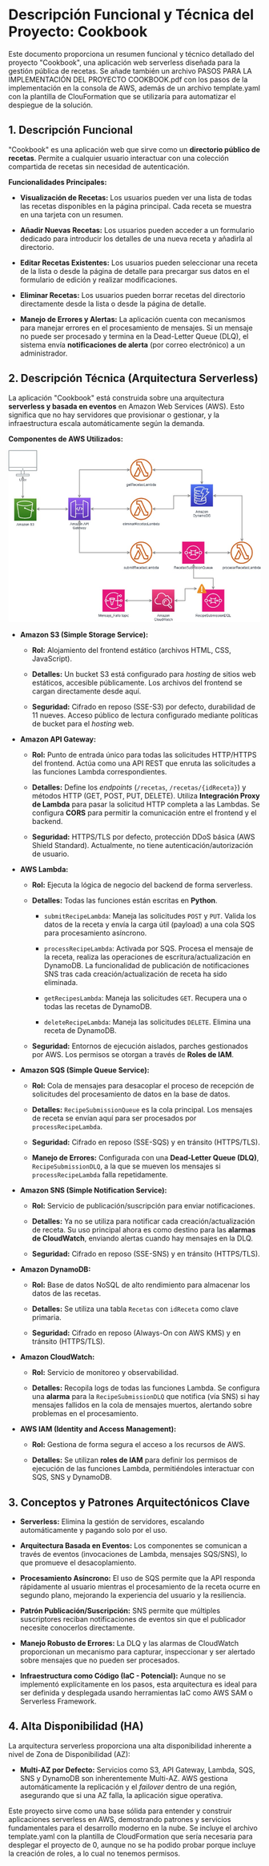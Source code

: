 # Descripción Funcional y Técnica del Proyecto: Cookbook

Este documento proporciona un resumen funcional y técnico detallado del proyecto "Cookbook", una aplicación web serverless diseñada para la gestión pública de recetas. Se añade también un archivo PASOS PARA LA IMPLEMENTACIÓN DEL PROYECTO COOKBOOK.pdf con los pasos de la implementación en la consola de AWS, además de un archivo template.yaml con la plantilla de ClouFormation que se utilizaría para automatizar el despiegue de la solución.

## 1. Descripción Funcional

"Cookbook" es una aplicación web que sirve como un **directorio público de recetas**. Permite a cualquier usuario interactuar con una colección compartida de recetas sin necesidad de autenticación.

**Funcionalidades Principales:**

* **Visualización de Recetas:** Los usuarios pueden ver una lista de todas las recetas disponibles en la página principal. Cada receta se muestra en una tarjeta con un resumen.

* **Añadir Nuevas Recetas:** Los usuarios pueden acceder a un formulario dedicado para introducir los detalles de una nueva receta y añadirla al directorio.

* **Editar Recetas Existentes:** Los usuarios pueden seleccionar una receta de la lista o desde la página de detalle para precargar sus datos en el formulario de edición y realizar modificaciones.

* **Eliminar Recetas:** Los usuarios pueden borrar recetas del directorio directamente desde la lista o desde la página de detalle.

* **Manejo de Errores y Alertas:** La aplicación cuenta con mecanismos para manejar errores en el procesamiento de mensajes. Si un mensaje no puede ser procesado y termina en la Dead-Letter Queue (DLQ), el sistema envía **notificaciones de alerta** (por correo electrónico) a un administrador.

## 2. Descripción Técnica (Arquitectura Serverless)

La aplicación "Cookbook" está construida sobre una arquitectura **serverless y basada en eventos** en Amazon Web Services (AWS). Esto significa que no hay servidores que provisionar o gestionar, y la infraestructura escala automáticamente según la demanda.



**Componentes de AWS Utilizados:**

![Arquitectura de la solución](architecture_diagram.jpg)

* **Amazon S3 (Simple Storage Service):**

    * **Rol:** Alojamiento del frontend estático (archivos HTML, CSS, JavaScript).

    * **Detalles:** Un bucket S3 está configurado para *hosting* de sitios web estáticos, accesible públicamente. Los archivos del frontend se cargan directamente desde aquí.

    * **Seguridad:** Cifrado en reposo (SSE-S3) por defecto, durabilidad de 11 nueves. Acceso público de lectura configurado mediante políticas de bucket para el *hosting* web.

* **Amazon API Gateway:**

    * **Rol:** Punto de entrada único para todas las solicitudes HTTP/HTTPS del frontend. Actúa como una API REST que enruta las solicitudes a las funciones Lambda correspondientes.

    * **Detalles:** Define los *endpoints* (`/recetas`, `/recetas/{idReceta}`) y métodos HTTP (GET, POST, PUT, DELETE). Utiliza **Integración Proxy de Lambda** para pasar la solicitud HTTP completa a las Lambdas. Se configura **CORS** para permitir la comunicación entre el frontend y el backend.

    * **Seguridad:** HTTPS/TLS por defecto, protección DDoS básica (AWS Shield Standard). Actualmente, no tiene autenticación/autorización de usuario.

* **AWS Lambda:**

    * **Rol:** Ejecuta la lógica de negocio del backend de forma serverless.

    * **Detalles:** Todas las funciones están escritas en **Python**.

        * `submitRecipeLambda`: Maneja las solicitudes `POST` y `PUT`. Valida los datos de la receta y envía la carga útil (payload) a una cola SQS para procesamiento asíncrono.

        * `processRecipeLambda`: Activada por SQS. Procesa el mensaje de la receta, realiza las operaciones de escritura/actualización en DynamoDB. La funcionalidad de publicación de notificaciones SNS tras cada creación/actualización de receta ha sido eliminada.

        * `getRecipesLambda`: Maneja las solicitudes `GET`. Recupera una o todas las recetas de DynamoDB.

        * `deleteRecipeLambda`: Maneja las solicitudes `DELETE`. Elimina una receta de DynamoDB.

    * **Seguridad:** Entornos de ejecución aislados, parches gestionados por AWS. Los permisos se otorgan a través de **Roles de IAM**.

* **Amazon SQS (Simple Queue Service):**

    * **Rol:** Cola de mensajes para desacoplar el proceso de recepción de solicitudes del procesamiento de datos en la base de datos.

    * **Detalles:** `RecipeSubmissionQueue` es la cola principal. Los mensajes de receta se envían aquí para ser procesados por `processRecipeLambda`.

    * **Seguridad:** Cifrado en reposo (SSE-SQS) y en tránsito (HTTPS/TLS).

    * **Manejo de Errores:** Configurada con una **Dead-Letter Queue (DLQ)**, `RecipeSubmissionDLQ`, a la que se mueven los mensajes si `processRecipeLambda` falla repetidamente.

* **Amazon SNS (Simple Notification Service):**

    * **Rol:** Servicio de publicación/suscripción para enviar notificaciones.

    * **Detalles:** Ya no se utiliza para notificar cada creación/actualización de receta. Su uso principal ahora es como destino para las **alarmas de CloudWatch**, enviando alertas cuando hay mensajes en la DLQ.

    * **Seguridad:** Cifrado en reposo (SSE-SNS) y en tránsito (HTTPS/TLS).

* **Amazon DynamoDB:**

    * **Rol:** Base de datos NoSQL de alto rendimiento para almacenar los datos de las recetas.

    * **Detalles:** Se utiliza una tabla `Recetas` con `idReceta` como clave primaria.

    * **Seguridad:** Cifrado en reposo (Always-On con AWS KMS) y en tránsito (HTTPS/TLS).

* **Amazon CloudWatch:**

    * **Rol:** Servicio de monitoreo y observabilidad.

    * **Detalles:** Recopila logs de todas las funciones Lambda. Se configura una **alarma** para la `RecipeSubmissionDLQ` que notifica (vía SNS) si hay mensajes fallidos en la cola de mensajes muertos, alertando sobre problemas en el procesamiento.

* **AWS IAM (Identity and Access Management):**

    * **Rol:** Gestiona de forma segura el acceso a los recursos de AWS.

    * **Detalles:** Se utilizan **roles de IAM** para definir los permisos de ejecución de las funciones Lambda, permitiéndoles interactuar con SQS, SNS y DynamoDB.

## 3. Conceptos y Patrones Arquitectónicos Clave

* **Serverless:** Elimina la gestión de servidores, escalando automáticamente y pagando solo por el uso.

* **Arquitectura Basada en Eventos:** Los componentes se comunican a través de eventos (invocaciones de Lambda, mensajes SQS/SNS), lo que promueve el desacoplamiento.

* **Procesamiento Asíncrono:** El uso de SQS permite que la API responda rápidamente al usuario mientras el procesamiento de la receta ocurre en segundo plano, mejorando la experiencia del usuario y la resiliencia.

* **Patrón Publicación/Suscripción:** SNS permite que múltiples suscriptores reciban notificaciones de eventos sin que el publicador necesite conocerlos directamente.

* **Manejo Robusto de Errores:** La DLQ y las alarmas de CloudWatch proporcionan un mecanismo para capturar, inspeccionar y ser alertado sobre mensajes que no pueden ser procesados.

* **Infraestructura como Código (IaC - Potencial):** Aunque no se implementó explícitamente en los pasos, esta arquitectura es ideal para ser definida y desplegada usando herramientas IaC como AWS SAM o Serverless Framework.

## 4. Alta Disponibilidad (HA)

La arquitectura serverless proporciona una alta disponibilidad inherente a nivel de Zona de Disponibilidad (AZ):

* **Multi-AZ por Defecto:** Servicios como S3, API Gateway, Lambda, SQS, SNS y DynamoDB son inherentemente Multi-AZ. AWS gestiona automáticamente la replicación y el *failover* dentro de una región, asegurando que si una AZ falla, la aplicación sigue operativa.


Este proyecto sirve como una base sólida para entender y construir aplicaciones serverless en AWS, demostrando patrones y servicios fundamentales para el desarrollo moderno en la nube. Se incluye el archivo template.yaml con la plantilla de CloudFormation que sería necesaria para desplegar el proyecto de 0, aunque no se ha podido probar porque incluye la creación de roles, a lo cual no tenemos permisos.